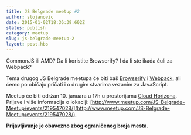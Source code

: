 ```yaml
---
title: JS Belgrade meetup #2
author: stojanovic
date: 2015-01-02T18:36:39.602Z
status: publish
category: meetup
slug: js-belgrade-meetup-2
layout: post.hbs
---
```


CommonJS ili AMD?
Da li koristite Browserify? I da li ste ikada čuli za Webpack?

Tema drugog JS Belgrade meetupa će biti baš [Browserify](http://browserify.org/) i [Webpack](http://webpack.github.io/), ali ćemo po običaju pričati i o drugim stvarima vezanim za JavaScript.

Meetup će biti održan 10. januara u 17h u prostorijama [Cloud Horizona]((http://cloudhorizon.com)).
Prijave i više informacija o lokaciji: [http://www.meetup.com/JS-Belgrade-Meetup/events/219547028/](http://www.meetup.com/JS-Belgrade-Meetup/events/219547028/).

**Prijavljivanje je obavezno zbog ograničenog broja mesta.**
